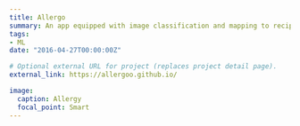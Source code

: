 ```yaml
---
title: Allergo
summary: An app equipped with image classification and mapping to recipes for allergy detection.
tags:
- ML
date: "2016-04-27T00:00:00Z"

# Optional external URL for project (replaces project detail page).
external_link: https://allergoo.github.io/

image:
  caption: Allergy
  focal_point: Smart
---
```

